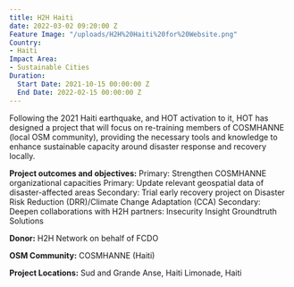 ```yaml
---
title: H2H Haiti
date: 2022-03-02 09:20:00 Z
Feature Image: "/uploads/H2H%20Haiti%20for%20Website.png"
Country:
- Haiti
Impact Area:
- Sustainable Cities
Duration:
  Start Date: 2021-10-15 00:00:00 Z
  End Date: 2022-02-15 00:00:00 Z
---
```


Following the 2021 Haiti earthquake, and HOT activation to it, HOT has designed a project that will focus on re-training members of COSMHANNE (local OSM community), providing the necessary tools and knowledge to enhance sustainable capacity around disaster response and recovery locally. 

**Project outcomes and objectives:**
Primary: Strengthen COSMHANNE organizational capacities
Primary: Update relevant geospatial data of disaster-affected areas
Secondary: Trial early recovery project on Disaster Risk Reduction (DRR)/Climate Change Adaptation (CCA)
Secondary: Deepen collaborations with H2H partners:
Insecurity Insight
Groundtruth Solutions 

**Donor:** H2H Network on behalf of FCDO

**OSM Community:** COSMHANNE (Haiti)

**Project Locations:**
Sud and Grande Anse, Haiti
Limonade, Haiti
